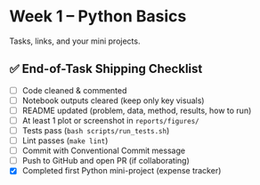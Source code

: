 # Week 1 – Python Basics
Tasks, links, and your mini projects.

## ✅ End-of-Task Shipping Checklist
- [ ] Code cleaned & commented
- [ ] Notebook outputs cleared (keep only key visuals)
- [ ] README updated (problem, data, method, results, how to run)
- [ ] At least 1 plot or screenshot in `reports/figures/`
- [ ] Tests pass (`bash scripts/run_tests.sh`)
- [ ] Lint passes (`make lint`)
- [ ] Commit with Conventional Commit message
- [ ] Push to GitHub and open PR (if collaborating)
- [x] Completed first Python mini-project (expense tracker)
